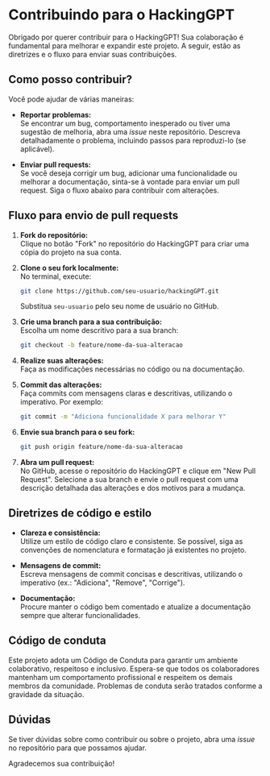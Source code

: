 # Contribuindo para o HackingGPT

Obrigado por querer contribuir para o HackingGPT! Sua colaboração é fundamental para melhorar e expandir este projeto. A seguir, estão as diretrizes e o fluxo para enviar suas contribuições.

## Como posso contribuir?

Você pode ajudar de várias maneiras:

- **Reportar problemas:**  
  Se encontrar um bug, comportamento inesperado ou tiver uma sugestão de melhoria, abra uma _issue_ neste repositório. Descreva detalhadamente o problema, incluindo passos para reproduzi-lo (se aplicável).

- **Enviar pull requests:**  
  Se você deseja corrigir um bug, adicionar uma funcionalidade ou melhorar a documentação, sinta-se à vontade para enviar um pull request. Siga o fluxo abaixo para contribuir com alterações.

## Fluxo para envio de pull requests

1. **Fork do repositório:**  
   Clique no botão "Fork" no repositório do HackingGPT para criar uma cópia do projeto na sua conta.

2. **Clone o seu fork localmente:**  
   No terminal, execute:
   ```bash
   git clone https://github.com/seu-usuario/hackingGPT.git
   ```
   Substitua `seu-usuario` pelo seu nome de usuário no GitHub.

3. **Crie uma branch para a sua contribuição:**  
   Escolha um nome descritivo para a sua branch:
   ```bash
   git checkout -b feature/nome-da-sua-alteracao
   ```

4. **Realize suas alterações:**  
   Faça as modificações necessárias no código ou na documentação.

5. **Commit das alterações:**  
   Faça commits com mensagens claras e descritivas, utilizando o imperativo. Por exemplo:
   ```bash
   git commit -m "Adiciona funcionalidade X para melhorar Y"
   ```

6. **Envie sua branch para o seu fork:**  
   ```bash
   git push origin feature/nome-da-sua-alteracao
   ```

7. **Abra um pull request:**  
   No GitHub, acesse o repositório do HackingGPT e clique em "New Pull Request". Selecione a sua branch e envie o pull request com uma descrição detalhada das alterações e dos motivos para a mudança.

## Diretrizes de código e estilo

- **Clareza e consistência:**  
  Utilize um estilo de código claro e consistente. Se possível, siga as convenções de nomenclatura e formatação já existentes no projeto.

- **Mensagens de commit:**  
  Escreva mensagens de commit concisas e descritivas, utilizando o imperativo (ex.: "Adiciona", "Remove", "Corrige").

- **Documentação:**  
  Procure manter o código bem comentado e atualize a documentação sempre que alterar funcionalidades.

## Código de conduta

Este projeto adota um Código de Conduta para garantir um ambiente colaborativo, respeitoso e inclusivo. Espera-se que todos os colaboradores mantenham um comportamento profissional e respeitem os demais membros da comunidade. Problemas de conduta serão tratados conforme a gravidade da situação.

## Dúvidas

Se tiver dúvidas sobre como contribuir ou sobre o projeto, abra uma _issue_ no repositório para que possamos ajudar.

Agradecemos sua contribuição!
